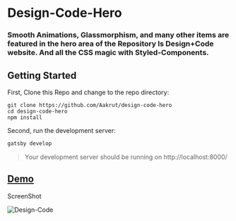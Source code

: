 # Design-Code-Hero

### Smooth Animations, Glassmorphism, and many other items are featured in the hero area of the Repository Is Design+Code website. And all the CSS magic with Styled-Components.

## Getting Started

First, Clone this Repo and change to the repo directory:

```
git clone https://github.com/Aakrut/design-code-hero
cd design-code-hero
npm install
```

Second, run the development server:

```bash
gatsby develop
```

> Your development server should be running on http://localhost:8000/

## [Demo](https://design-code-hero-clone.netlify.app/)

ScreenShot

![Design-Code](https://user-images.githubusercontent.com/67114280/204089189-9e89428f-68d6-45c7-b6c6-47c17cb61af4.png)
